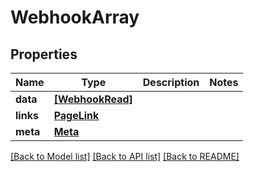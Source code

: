 # WebhookArray


## Properties
Name | Type | Description | Notes
------------ | ------------- | ------------- | -------------
**data** | [**[WebhookRead]**](WebhookRead.md) |  | 
**links** | [**PageLink**](PageLink.md) |  | 
**meta** | [**Meta**](Meta.md) |  | 

[[Back to Model list]](../README.md#documentation-for-models) [[Back to API list]](../README.md#documentation-for-api-endpoints) [[Back to README]](../README.md)


